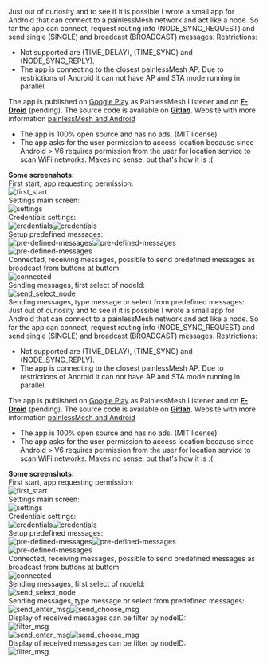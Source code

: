 Just out of curiosity and to see if it is possible I wrote a small app for Android that can connect to a painlessMesh network and act like a node.
So far the app can connect, request routing info (NODE_SYNC_REQUEST) and send single (SINGLE) and broadcast (BROADCAST) messages. 
Restrictions:
- Not supported are (TIME_DELAY), (TIME_SYNC) and (NODE_SYNC_REPLY). 
- The app is connecting to the closest painlessMesh AP. Due to restrictions of Android it can not have AP and STA mode running in parallel.

The app is published on [Google Play](https://play.google.com/store/apps/details?id=tk.giesecke.painlessmesh) as PainlessMesh Listener and on **[F-Droid](https://f-droid.org/en/)** (pending).
The source code is available on **[Gitlab](https://gitlab.com/beegee1962/painlessmesh_android)**.
Website with more information [painlessMesh and Android](https://desire.giesecke.tk/index.php/2019/04/09/painlessmesh-and-android/)

- The app is 100% open source and has no ads. (MIT license)
- The app asks for the user permission to access location because since Android > V6 requires permission from the user for location service to scan WiFi networks. Makes no sense, but that's how it is :(

**Some screenshots:**    
First start, app requesting permission:    
![first_start](images/1-start.png)   
Settings main screen:    
![settings](images/2-1-settings.png)    
Credentials settings:    
![credentials](images/2-2-credentials.png)![credentials](images/2-3-credentials.png)    
Setup predefined messages:    
![pre-defined-messages](images/3-1-messages)![pre-defined-messages](images/3-2-messages)![pre-defined-messages](images/3-3-messages)    
Connected, receiving messages, possible to send predefined messages as broadcast from buttons at buttom:    
![connected](images/4-connected.png)    
Sending messages, first select of nodeId:    
![send_select_node](images/6-send-1.png)    
Sending messages, type message or select from predefined messages:    Just out of curiosity and to see if it is possible I wrote a small app for Android that can connect to a painlessMesh network and act like a node.
So far the app can connect, request routing info (NODE_SYNC_REQUEST) and send single (SINGLE) and broadcast (BROADCAST) messages. 
Restrictions:
- Not supported are (TIME_DELAY), (TIME_SYNC) and (NODE_SYNC_REPLY). 
- The app is connecting to the closest painlessMesh AP. Due to restrictions of Android it can not have AP and STA mode running in parallel.

The app is published on [Google Play](https://play.google.com/store/apps/details?id=tk.giesecke.painlessmesh) as PainlessMesh Listener and on **[F-Droid](https://f-droid.org/en/)** (pending).
The source code is available on **[Gitlab](https://gitlab.com/beegee1962/painlessmesh_android)**.
Website with more information [painlessMesh and Android](https://desire.giesecke.tk/index.php/2019/04/09/painlessmesh-and-android/)

- The app is 100% open source and has no ads. (MIT license)
- The app asks for the user permission to access location because since Android > V6 requires permission from the user for location service to scan WiFi networks. Makes no sense, but that's how it is :(

**Some screenshots:**    
First start, app requesting permission:    
![first_start](images/1-start.png)   
Settings main screen:    
![settings](images/2-1-settings.png)    
Credentials settings:    
![credentials](images/2-2-credentials.png)![credentials](images/2-3-credentials.png)    
Setup predefined messages:    
![pre-defined-messages](images/3-1-messages.png)![pre-defined-messages](images/3-2-messages.png)![pre-defined-messages](images/3-3-messages.png)    
Connected, receiving messages, possible to send predefined messages as broadcast from buttons at buttom:    
![connected](images/4-connected.png)    
Sending messages, first select of nodeId:    
![send_select_node](images/6-send-1.png)    
Sending messages, type message or select from predefined messages:    
![send_enter_msg](images/6-send-2.png)![send_choose_msg](images/6-send-3.png)    
Display of received messages can be filter by nodeID:    
![filter_msg](images/7-filter.png)    
![send_enter_msg](images/6-send-2.png)![send_choose_msg](images/6-send-3.png)    
Display of received messages can be filter by nodeID:    
![filter_msg](images/7-filter.png)    